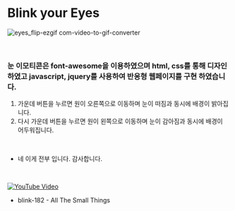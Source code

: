 # Blink your Eyes

![eyes_flip-ezgif com-video-to-gif-converter](https://github.com/user-attachments/assets/ed0085f6-132b-4033-b81b-2b4e99d0b650)

&nbsp;

### 눈 이모티콘은 font-awesome을 이용하였으며 html, css를 통해 디자인하였고 javascript, jquery를 사용하여 반응형 웹페이지를 구현 하였습니다.

1. 가운데 버튼을 누르면 원이 오른쪽으로 이동하며 눈이 떠짐과 동시에 배경이 밝아집니다.
2. 다시 가운데 버튼을 누르면 원이 왼쪽으로 이동하며 눈이 감아짐과 동시에 배경이 어두워집니다.

&nbsp;&nbsp;&nbsp;

- 네 이게 전부 입니다. 감사합니다.

&nbsp;&nbsp;&nbsp;

[![YouTube Video](https://img.youtube.com/vi/9Ht5RZpzPqw/0.jpg)](https://www.youtube.com/watch?v=9Ht5RZpzPqw)
- blink-182 - All The Small Things
